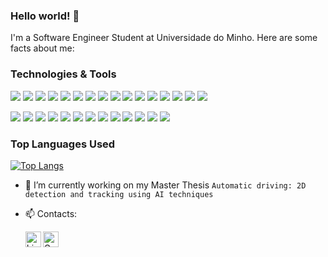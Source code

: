 ### Hello world! 👋

I'm a Software Engineer Student at Universidade do Minho. Here are some facts about me:

### Technologies & Tools

![](https://img.shields.io/badge/OS-Linux-957DAD?style=flat&logo=linux&logoColor=white&color=2bbc8a&color=2bbc8a)
![](https://img.shields.io/badge/OS-Windows-957DAD?style=flat&logo=windows&logoColor=white&color=2bbc8a&color=2bbc8a)
![](https://img.shields.io/badge/Editor-Visual%20Studio%20Code-9E7E8B.svg?style=flat&logo=visual-studio-code&logoColor=white&color=2bbc8a)
![](https://img.shields.io/badge/Editor-IntelliJIDEA-9E7E8B.svg?style=flat&logo=intellij-idea&logoColor=white&color=2bbc8a)
![](https://img.shields.io/badge/Code-java-%2396A2FF.svg?style=flat&logo=java&logoColor=white&color=2bbc8a)
![](https://img.shields.io/badge/Code-python-96A2FF?style=flat&logo=python&logoColor=white&color=2bbc8a)
![](https://img.shields.io/badge/Code-c-%2396A2FF.svg?style=flat&logo=c&logoColor=white&color=2bbc8a)
![](https://img.shields.io/badge/Code-c%23-%2396A2FF.svg?style=flat&logo=c-sharp&logoColor=white&color=2bbc8a)
![](https://img.shields.io/badge/DB-MySQL-%239799ba.svg?style=flat&logo=mysql&logoColor=white&color=2bbc8a)
![](https://img.shields.io/badge/DB-MongoDB-%239799ba.svg?style=flat&logo=mongodb&logoColor=white&color=2bbc8a)
![](https://img.shields.io/badge/Framework-Angular-%236e7b8f.svg?style=flat&logo=Angular&logoColor=white&color=2bbc8a)
![](https://img.shields.io/badge/Library-Numpy-%236e7b8f.svg?style=flat&logo=numpy&logoColor=white&color=2bbc8a)
![](https://img.shields.io/badge/Library-Pandas-%236e7b8f.svg?style=flat&logo=pandas&logoColor=white&color=2bbc8a)
![](https://img.shields.io/badge/Library-Scikit--learn-%236e7b8f.svg?style=flat&logo=scikit-learn&logoColor=white&color=2bbc8a)
![](https://img.shields.io/badge/Library-TensorFlow-%236e7b8f.svg?style=flat&logo=TensorFlow&logoColor=white&color=2bbc8a)
![](https://img.shields.io/badge/Library-Keras-%236e7b8f.svg?style=flat&logo=Keras&logoColor=white&color=2bbc8a)

![](https://img.shields.io/badge/OS-Linux-informational?style=flat&logo=linux&logoColor=white&color=2bbc8a)
![](https://img.shields.io/badge/Editor-IntelliJ_IDEA-informational?style=flat&logo=intellij-idea&logoColor=white&color=2bbc8a)
![](https://img.shields.io/badge/Code-Python-informational?style=flat&logo=python&logoColor=white&color=2bbc8a)
![](https://img.shields.io/badge/Code-JavaScript-informational?style=flat&logo=javascript&logoColor=white&color=2bbc8a)
![](https://img.shields.io/badge/Code-Golang-informational?style=flat&logo=go&logoColor=white&color=2bbc8a)
![](https://img.shields.io/badge/Code-Make-informational?style=flat&logo=cmake&logoColor=white&color=2bbc8a)
![](https://img.shields.io/badge/Code-Vue-informational?style=flat&logo=vue.js&logoColor=white&color=2bbc8a)
![](https://img.shields.io/badge/Shell-Bash-informational?style=flat&logo=gnu-bash&logoColor=white&color=2bbc8a)
![](https://img.shields.io/badge/Tools-PostgreSQL-informational?style=flat&logo=postgresql&logoColor=white&color=2bbc8a)
![](https://img.shields.io/badge/Tools-Docker-informational?style=flat&logo=docker&logoColor=white&color=2bbc8a)
![](https://img.shields.io/badge/Tools-Kubernetes-informational?style=flat&logo=kubernetes&logoColor=white&color=2bbc8a)
![](https://img.shields.io/badge/Tools-Red_Hat_OpenShift-informational?style=flat&logo=red-hat-open-shift&logoColor=white&color=2bbc8a)
![](https://img.shields.io/badge/Cloud-Digital_Ocean-informational?style=flat&logo=digitalocean&logoColor=white&color=2bbc8a)

### Top Languages Used
[![Top Langs](https://github-readme-stats.vercel.app/api/top-langs/?username=ZePinto99&layout=compact&theme=radical&langs_count=8)](https://github.com/ZePinto99/)

- 🔭 I’m currently working on my Master Thesis ```Automatic driving: 2D detection and tracking using AI techniques```
- 📫 Contacts: 

  [<img align="left" alt="LinkedIn" width="25px" src="https://image.flaticon.com/icons/png/512/174/174857.png"/>][linkedin]
  [<img align="left" alt="Gmail" width="25px" src="https://image.flaticon.com/icons/png/512/281/281769.png"/>][email] 

  [linkedin]: https://www.linkedin.com/in/jos%C3%A9-pinto-b60725114/
  [email]: mailto:z.miguelpinto@gmail.com
